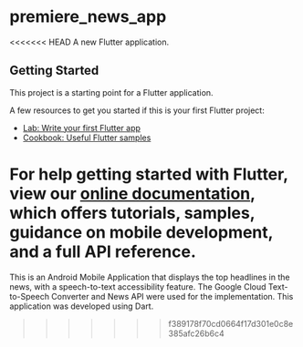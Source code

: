 # premiere_news_app

<<<<<<< HEAD
A new Flutter application.

## Getting Started

This project is a starting point for a Flutter application.

A few resources to get you started if this is your first Flutter project:

- [Lab: Write your first Flutter app](https://flutter.dev/docs/get-started/codelab)
- [Cookbook: Useful Flutter samples](https://flutter.dev/docs/cookbook)

For help getting started with Flutter, view our
[online documentation](https://flutter.dev/docs), which offers tutorials,
samples, guidance on mobile development, and a full API reference.
=======
This is an Android Mobile Application that displays the top headlines in the news, with a speech-to-text accessibility feature. The Google Cloud Text-to-Speech Converter and News API were used for the implementation. This application was developed using Dart.

>>>>>>> f389178f70cd0664f17d301e0c8e385afc26b6c4
